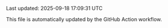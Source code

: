 Last updated: 2025-09-18 17:09:31 UTC

This file is automatically updated by the GitHub Action workflow.
